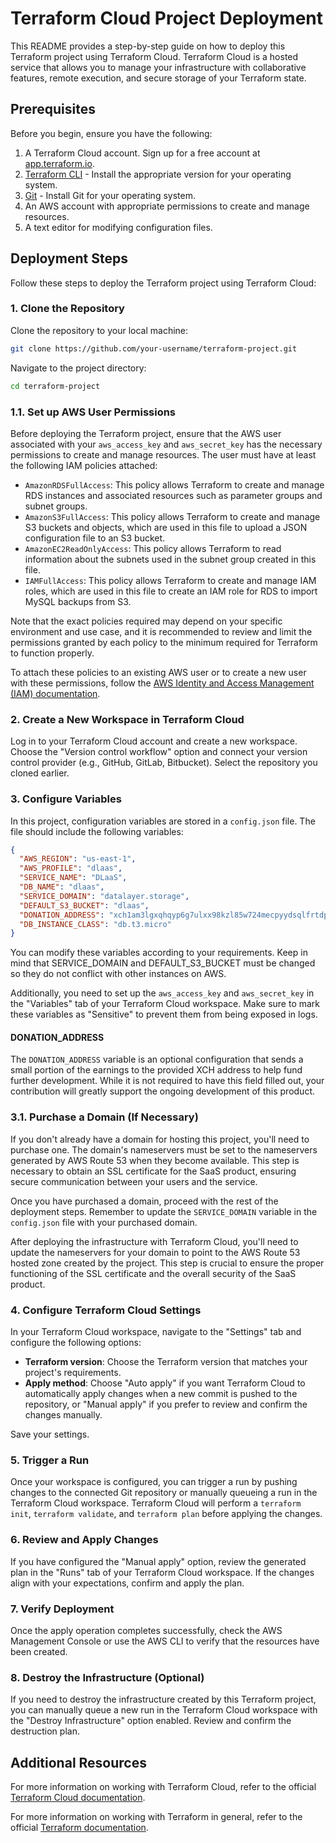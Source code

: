 # Terraform Cloud Project Deployment

This README provides a step-by-step guide on how to deploy this Terraform project using Terraform Cloud. Terraform Cloud is a hosted service that allows you to manage your infrastructure with collaborative features, remote execution, and secure storage of your Terraform state.

## Prerequisites

Before you begin, ensure you have the following:

1. A Terraform Cloud account. Sign up for a free account at [app.terraform.io](https://app.terraform.io/signup/account).
2. [Terraform CLI](https://www.terraform.io/downloads.html) - Install the appropriate version for your operating system.
3. [Git](https://git-scm.com/downloads) - Install Git for your operating system.
4. An AWS account with appropriate permissions to create and manage resources.
5. A text editor for modifying configuration files.

## Deployment Steps

Follow these steps to deploy the Terraform project using Terraform Cloud:

### 1. Clone the Repository

Clone the repository to your local machine:

```bash
git clone https://github.com/your-username/terraform-project.git
```

Navigate to the project directory:

```bash
cd terraform-project
```

### 1.1. Set up AWS User Permissions

Before deploying the Terraform project, ensure that the AWS user associated with your `aws_access_key` and `aws_secret_key` has the necessary permissions to create and manage resources. The user must have at least the following IAM policies attached:

- `AmazonRDSFullAccess`: This policy allows Terraform to create and manage RDS instances and associated resources such as parameter groups and subnet groups.
- `AmazonS3FullAccess`: This policy allows Terraform to create and manage S3 buckets and objects, which are used in this file to upload a JSON configuration file to an S3 bucket.
- `AmazonEC2ReadOnlyAccess`: This policy allows Terraform to read information about the subnets used in the subnet group created in this file.
- `IAMFullAccess`: This policy allows Terraform to create and manage IAM roles, which are used in this file to create an IAM role for RDS to import MySQL backups from S3.

Note that the exact policies required may depend on your specific environment and use case, and it is recommended to review and limit the permissions granted by each policy to the minimum required for Terraform to function properly.

To attach these policies to an existing AWS user or to create a new user with these permissions, follow the [AWS Identity and Access Management (IAM) documentation](https://docs.aws.amazon.com/IAM/latest/UserGuide/getting-started_create-admin-group.html).

### 2. Create a New Workspace in Terraform Cloud

Log in to your Terraform Cloud account and create a new workspace. Choose the "Version control workflow" option and connect your version control provider (e.g., GitHub, GitLab, Bitbucket). Select the repository you cloned earlier.

### 3. Configure Variables

In this project, configuration variables are stored in a `config.json` file. The file should include the following variables:

```json
{
  "AWS_REGION": "us-east-1",
  "AWS_PROFILE": "dlaas",
  "SERVICE_NAME": "DLaaS",
  "DB_NAME": "dlaas",
  "SERVICE_DOMAIN": "datalayer.storage",
  "DEFAULT_S3_BUCKET": "dlaas",
  "DONATION_ADDRESS": "xch1am3lgxqhqyp6g7ulxx98kzl85w724mecpyydsqlfrtdpme9strwsacnsx7",
  "DB_INSTANCE_CLASS": "db.t3.micro"
}
```

You can modify these variables according to your requirements. Keep in mind that SERVICE_DOMAIN and DEFAULT_S3_BUCKET must be changed so they do not conflict with other instances on AWS.

Additionally, you need to set up the `aws_access_key` and `aws_secret_key` in the "Variables" tab of your Terraform Cloud workspace. Make sure to mark these variables as "Sensitive" to prevent them from being exposed in logs.

#### DONATION_ADDRESS

The `DONATION_ADDRESS` variable is an optional configuration that sends a small portion of the earnings to the provided XCH address to help fund further development. While it is not required to have this field filled out, your contribution will greatly support the ongoing development of this product.

### 3.1. Purchase a Domain (If Necessary)

If you don't already have a domain for hosting this project, you'll need to purchase one. The domain's nameservers must be set to the nameservers generated by AWS Route 53 when they become available. This step is necessary to obtain an SSL certificate for the SaaS product, ensuring secure communication between your users and the service.

Once you have purchased a domain, proceed with the rest of the deployment steps. Remember to update the `SERVICE_DOMAIN` variable in the `config.json` file with your purchased domain.

After deploying the infrastructure with Terraform Cloud, you'll need to update the nameservers for your domain to point to the AWS Route 53 hosted zone created by the project. This step is crucial to ensure the proper functioning of the SSL certificate and the overall security of the SaaS product.

### 4. Configure Terraform Cloud Settings

In your Terraform Cloud workspace, navigate to the "Settings" tab and configure the following options:

- **Terraform version**: Choose the Terraform version that matches your project's requirements.
- **Apply method**: Choose "Auto apply" if you want Terraform Cloud to automatically apply changes when a new commit is pushed to the repository, or "Manual apply" if you prefer to review and confirm the changes manually.

Save your settings.

### 5. Trigger a Run

Once your workspace is configured, you can trigger a run by pushing changes to the connected Git repository or manually queueing a run in the Terraform Cloud workspace. Terraform Cloud will perform a `terraform init`, `terraform validate`, and `terraform plan` before applying the changes.

### 6. Review and Apply Changes

If you have configured the "Manual apply" option, review the generated plan in the "Runs" tab of your Terraform Cloud workspace. If the changes align with your expectations, confirm and apply the plan.

### 7. Verify Deployment

Once the apply operation completes successfully, check the AWS Management Console or use the AWS CLI to verify that the resources have been created.

### 8. Destroy the Infrastructure (Optional)

If you need to destroy the infrastructure created by this Terraform project, you can manually queue a new run in the Terraform Cloud workspace with the "Destroy Infrastructure" option enabled. Review and confirm the destruction plan.

## Additional Resources

For more information on working with Terraform Cloud, refer to the official [Terraform Cloud documentation](https://www.terraform.io/docs/cloud/index.html).

For more information on working with Terraform in general, refer to the official [Terraform documentation](https://www.terraform.io/docs/index.html).